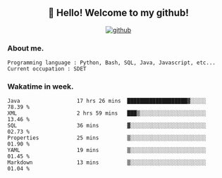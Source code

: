 <h2 align="center">👋 Hello! Welcome to my github! </h2>
<p align="center">
  <a href="https://github.com/usergwen"><img src="https://img.shields.io/badge/GitHub-24292e" alt="github"></a>
</p>

### About me.

```Plain Text
Programming language : Python, Bash, SQL, Java, Javascript, etc...
Current occupation : SDET
```
### Wakatime in week.

<!--START_SECTION:waka-->

```text
Java                  17 hrs 26 mins  ███████████████████▓░░░░░   78.39 %
XML                   2 hrs 59 mins   ███▒░░░░░░░░░░░░░░░░░░░░░   13.46 %
SQL                   36 mins         ▓░░░░░░░░░░░░░░░░░░░░░░░░   02.73 %
Properties            25 mins         ▒░░░░░░░░░░░░░░░░░░░░░░░░   01.90 %
YAML                  19 mins         ▒░░░░░░░░░░░░░░░░░░░░░░░░   01.45 %
Markdown              13 mins         ▒░░░░░░░░░░░░░░░░░░░░░░░░   01.04 %
```

<!--END_SECTION:waka-->
